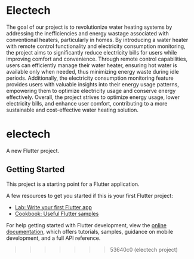 
# Electech
The goal of our project is to revolutionize water heating systems by addressing the inefficiencies and energy wastage associated with conventional heaters, particularly in homes. By introducing a water heater with remote control functionality and electricity consumption monitoring, the project aims to significantly reduce electricity bills for users while improving comfort and convenience. Through remote control capabilities, users can efficiently manage their water heater, ensuring hot water is available only when needed, thus minimizing energy waste during idle periods. Additionally, the electricity consumption monitoring feature provides users with valuable insights into their energy usage patterns, empowering them to optimize electricity usage and conserve energy effectively. Overall, the project strives to optimize energy usage, lower electricity bills, and enhance user comfort, contributing to a more sustainable and cost-effective water heating solution.

# electech

A new Flutter project.

## Getting Started

This project is a starting point for a Flutter application.

A few resources to get you started if this is your first Flutter project:

- [Lab: Write your first Flutter app](https://docs.flutter.dev/get-started/codelab)
- [Cookbook: Useful Flutter samples](https://docs.flutter.dev/cookbook)

For help getting started with Flutter development, view the
[online documentation](https://docs.flutter.dev/), which offers tutorials,
samples, guidance on mobile development, and a full API reference.
>>>>>>> 53640c0 (electech project)
